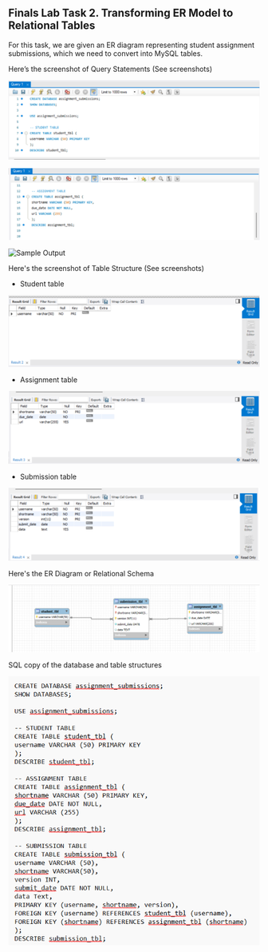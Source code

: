 ## Finals Lab Task 2. Transforming ER Model to Relational Tables
For this task, we are given an ER diagram representing student assignment submissions, which we need to convert into MySQL tables.

Here’s the screenshot of Query Statements (See screenshots)

![Sample Output](images/student_code.png)

![Sample Output](images/assignment_code.png)

![Sample Output](images/submisssion_code.png)

Here's the screenshot of Table Structure (See screenshots)

- Student table
  
![Sample Output](images/student_tbl.png)

- Assignment table
  
![Sample Output](images/assignment_tbl.png)

- Submission table
  
![Sample Output](images/submission_tbl.png)

Here's the ER Diagram or Relational Schema

![Sample Output](images/diagram.png)

SQL copy of the database and table structures

![Sample Output](images/task2_code.png)
